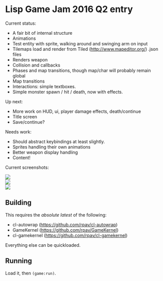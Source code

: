 # Lisp Game Jam 2016 Q2 entry

Current status:

* A fair bit of internal structure
* Animations
* Test entity with sprite, walking around and swinging arm on input
* Tilemaps load and render from Tiled (http://www.mapeditor.org/) .json files
* Renders weapon
* Collision and callbacks
* Phases and map transitions, though map/char will probably remain global
* Map transitions
* Interactions: simple textboxes.
* Simple monster spawn / hit / death, now with effects.

Up next:

* More work on HUD, ui, player damage effects, death/continue
* Title screen
* Save/continue?

Needs work:

* Should abstract keybindings at least slightly.
* Sprites handling their own animations
* Better weapon display handling
* Content!

Current screenshots:

<img src="http://ogmo.mephle.net/lgj/interact.gif"><br>
<img src="http://ogmo.mephle.net/lgj/mob-with-fx.gif"><br>
<img src="http://ogmo.mephle.net/lgj/damage2.gif">

## Building

This requires the *absolute latest* of the following:

* cl-autowrap        (https://github.com/rpav/cl-autowrap)
* GameKernel         (https://github.com/rpav/GameKernel)
* cl-gamekernel      (https://github.com/rpav/cl-gamekernel)

Everything else can be quickloaded.

## Running

Load it, then `(game:run)`.
